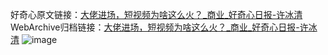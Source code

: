 好奇心原文链接：[大佬进场，短视频为啥这么火？_商业_好奇心日报-许冰清](https://www.qdaily.com/articles/3038.html)
WebArchive归档链接：[大佬进场，短视频为啥这么火？_商业_好奇心日报-许冰清](http://web.archive.org/web/20190623151441/https://www.qdaily.com/articles/3038.html)
![image](http://ww3.sinaimg.cn/large/007d5XDply1g3v6jomdpuj30u039chdt)